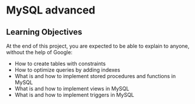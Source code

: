 # MySQL advanced

## Learning Objectives

At the end of this project, you are expected to be able to explain to anyone, without the help of Google:

-   How to create tables with constraints
-   How to optimize queries by adding indexes
-   What is and how to implement stored procedures and functions in MySQL
-   What is and how to implement views in MySQL
-   What is and how to implement triggers in MySQL
